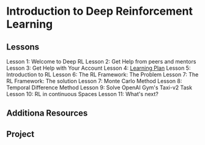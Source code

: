 # Introduction to Deep Reinforcement Learning

## Lessons
Lesson 1: Welcome to Deep RL
Lesson 2: Get Help from peers and mentors
Lesson 3: Get Help with Your Account
Lesson 4: [Learning Plan](Learning_plan)
Lesson 5: Introduction to RL
Lesson 6: The RL Framework: The Problem
Lesson 7: The RL Framework: The solution
Lesson 7: Monte Carlo Method
Lesson 8: Temporal Difference Method
Lesson 9: Solve  OpenAI Gym's Taxi-v2 Task
Lesson 10: RL in continuous Spaces
Lesson 11: What's next?

 

## Additiona Resources


## Project

